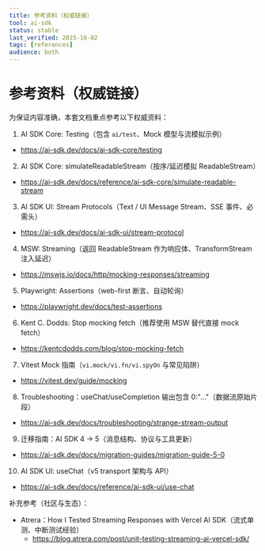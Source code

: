 ```yaml
---
title: 参考资料（权威链接）
tool: ai-sdk
status: stable
last_verified: 2025-10-02
tags: [references]
audience: both
---
```


# 参考资料（权威链接）

为保证内容准确，本套文档重点参考以下权威资料：

1) AI SDK Core: Testing（包含 `ai/test`、Mock 模型与流模拟示例）
- https://ai-sdk.dev/docs/ai-sdk-core/testing

2) AI SDK Core: simulateReadableStream（按序/延迟模拟 ReadableStream）
- https://ai-sdk.dev/docs/reference/ai-sdk-core/simulate-readable-stream

3) AI SDK UI: Stream Protocols（Text / UI Message Stream、SSE 事件、必需头）
- https://ai-sdk.dev/docs/ai-sdk-ui/stream-protocol

4) MSW: Streaming（返回 ReadableStream 作为响应体、TransformStream 注入延迟）
- https://mswjs.io/docs/http/mocking-responses/streaming

5) Playwright: Assertions（web-first 断言、自动轮询）
- https://playwright.dev/docs/test-assertions

6) Kent C. Dodds: Stop mocking fetch（推荐使用 MSW 替代直接 mock fetch）
- https://kentcdodds.com/blog/stop-mocking-fetch

7) Vitest Mock 指南（`vi.mock/vi.fn/vi.spyOn` 与常见陷阱）
- https://vitest.dev/guide/mocking

8) Troubleshooting：useChat/useCompletion 输出包含 0:"..."（数据流原始片段）
- https://ai-sdk.dev/docs/troubleshooting/strange-stream-output

9) 迁移指南：AI SDK 4 → 5（消息结构、协议与工具更新）
- https://ai-sdk.dev/docs/migration-guides/migration-guide-5-0

10) AI SDK UI: useChat（v5 transport 架构与 API）
- https://ai-sdk.dev/docs/reference/ai-sdk-ui/use-chat

补充参考（社区与生态）：
- Atrera：How I Tested Streaming Responses with Vercel AI SDK（流式单测、中断测试经验）
  - https://blog.atrera.com/post/unit-testing-streaming-ai-vercel-sdk/
